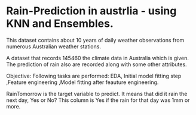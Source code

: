 # Rain-Prediction in austrlia - using KNN and Ensembles.

This dataset contains about 10 years of daily weather observations from numerous Australian weather stations.

A dataset that records 145460 the climate data in Australia which is given. The prediction of rain also are recorded along with some other attributes.

Objective: Following tasks are performed: EDA, Initial model fitting step ,Feature engineering ,Model fitting after feauture engineering.

RainTomorrow is the target variable to predict. It means that did it rain the next day, Yes or No? This column is Yes if the rain for that day was 1mm or more.
